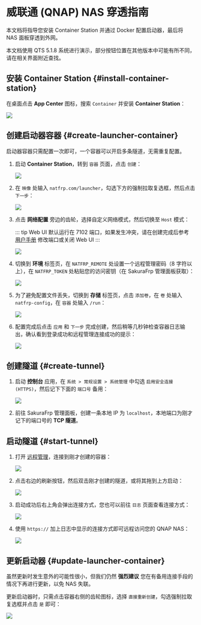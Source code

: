 # 威联通 (QNAP) NAS 穿透指南

本文档将指导您安装 Container Station 并通过 Docker 配置启动器，最后将 NAS 面板穿透到外网。

本文档使用 QTS 5.1.8 系统进行演示，部分按钮位置在其他版本中可能有所不同，请在相关界面附近查找。

## 安装 Container Station {#install-container-station}

在桌面点击 **App Center** 图标，搜索 `Container` 并安装 **Container Station**：

![](./_images/qts5-cs-install.png)

## 创建启动器容器 {#create-launcher-container}

启动器容器只需配置一次即可，一个容器可以开启多条隧道，无需重复配置。

1. 启动 **Container Station**，转到 `容器` 页面，点击 `创建`：

   ![](./_images/qts5-container-create-1.png)

1. 在 `映像` 处输入 `natfrp.com/launcher`，勾选下方的强制拉取复选框，然后点击 `下一步`：

   ![](./_images/qts5-container-create-2.png)

1. 点击 **网络配置** 旁边的齿轮，选择自定义网络模式，然后切换至 `Host` 模式：

   ::: tip
   Web UI 默认运行在 7102 端口，如果发生冲突，请在创建完成后参考 [用户手册](/launcher/manual.md#config-webui) 修改端口或关闭 Web UI
   :::

   ![](./_images/qts5-container-create-3.png)

1. 切换到 **环境** 标签页，在 `NATFRP_REMOTE` 处设置一个远程管理密码（8 字符以上），在 `NATFRP_TOKEN` 处粘贴您的访问密钥（在 SakuraFrp 管理面板获取）：

   ![](./_images/qts5-container-create-4.png)

1. 为了避免配置文件丢失，切换到 **存储** 标签页，点击 `添加卷`，在 `卷` 处输入 `natfrp-config`，在 `容器` 处输入 `/run`：

   ![](./_images/qts5-container-create-5.png)

1. 配置完成后点击 `应用` 和 `下一步` 完成创建，然后稍等几秒钟检查容器日志输出，确认看到登录成功和远程管理连接成功的提示：

   ![](./_images/qts5-container-created.png)

## 创建隧道 {#create-tunnel}

1. 启动 **控制台** 应用，在 `系统 > 常规设置 > 系统管理` 中勾选 `启用安全连接 (HTTPS)`，然后记下下面的 `端口号` 备用：

   ![](./_images/qts5-console-port.png)

1. 前往 SakuraFrp 管理面板，创建一条本地 IP 为 `localhost`，本地端口为刚才记下的端口号的 **TCP 隧道**。

## 启动隧道 {#start-tunnel}

1. 打开 [远程管理](https://www.natfrp.com/remote/v2)，连接到刚才创建的容器：

   ![](../_images/common/remote-mgmt-connect.png)

1. 点击右边的刷新按钮，然后双击刚才创建的隧道，或将其拖到上方启动：

   ![](./_images/qnap-start-tunnel.png)

1. 启动成功后右上角会弹出连接方式，您也可以前往 `日志` 页面查看连接方式：

   ![](./_images/dsm-launcher-started.png)

1. 使用 `https://` 加上日志中显示的连接方式即可远程访问您的 QNAP NAS：

   ![](./_images/qts5-login-remote.png)

## 更新启动器 {#update-launcher-container}

虽然更新时发生意外的可能性很小，但我们仍然 **强烈建议** 您在有备用连接手段的情况下再进行更新，以免 NAS 失联。

更新启动器时，只需点击容器右侧的齿轮图标，选择 `直接重新创建`，勾选强制拉取复选框并点击 `是` 即可：

![](./_images/qts5-container-recreate.png)
